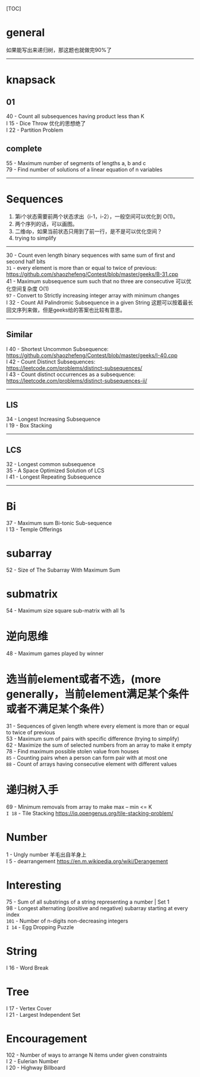 [TOC]
# general
如果能写出来递归树，那这题也就做完90%了
***
# knapsack
## 01
40 - Count all subsequences having product less than K  
I 15 - Dice Throw 优化的思想绝了  
I 22 - Partition Problem
## complete
55 - Maximum number of segments of lengths a, b and c  
79 - Find number of solutions of a linear equation of n variables
***
# Sequences
1. 第i个状态需要前两个状态求出（i-1，i-2），一般空间可以优化到 O(1)。
2. 两个序列的话，可以画图。
3. 二维dp，如果当前状态只用到了前一行，是不是可以优化空间？
4. trying to simplify

***
30 - Count even length binary sequences with same sum of first and second half bits  
`31` - every element is more than or equal to twice of previous: https://github.com/shaozhefeng/Contest/blob/master/geeks/B-31.cpp  
41 - Maximum subsequence sum such that no three are consecutive 可以优化空间复杂度 O(1)  
`97` - Convert to Strictly increasing integer array with minimum changes  
I 32 - Count All Palindromic Subsequence in a given String 这题可以按着最长回文序列来做，但是geeks给的答案也比较有意思。

***
## Similar
I 40 - Shortest Uncommon Subsequence: https://github.com/shaozhefeng/Contest/blob/master/geeks/I-40.cpp  
I 42 - Count Distinct Subsequences: https://leetcode.com/problems/distinct-subsequences/  
I 43 - Count distinct occurrences as a subsequence: https://leetcode.com/problems/distinct-subsequences-ii/
***

## LIS
34 - Longest Increasing Subsequence  
I 19 - Box Stacking
***

## LCS
32 - Longest common subsequence  
35 - A Space Optimized Solution of LCS  
I 41 - Longest Repeating Subsequence  
***

# Bi
37 - Maximum sum Bi-tonic Sub-sequence  
I 13 - Temple Offerings


# subarray
52 - Size of The Subarray With Maximum Sum

# submatrix
54 - Maximum size square sub-matrix with all 1s

# 逆向思维
48 - Maximum games played by winner

# 选当前element或者不选，(more generally，当前element满足某个条件或者不满足某个条件）
31 - Sequences of given length where every element is more than or equal to twice of previous  
53 - Maximum sum of pairs with specific difference (trying to simplify)  
62 - Maximize the sum of selected numbers from an array to make it empty  
78 - Find maximum possible stolen value from houses  
`85` - Counting pairs when a person can form pair with at most one  
`88` - Count of arrays having consecutive element with different values  

# 递归树入手
69 - Minimum removals from array to make max – min <= K  
`I 18` - Tile Stacking https://iq.opengenus.org/tile-stacking-problem/

# Number
1 - Ungly number 羊毛出自羊身上  
I 5 - dearrangement https://en.m.wikipedia.org/wiki/Derangement  


# Interesting
75 - Sum of all substrings of a string representing a number | Set 1  
98 - Longest alternating (positive and negative) subarray starting at every index  
`101` - Number of n-digits non-decreasing integers  
`I 14` - Egg Dropping Puzzle

# String
I 16 - Word Break

# Tree
I 17 - Vertex Cover  
I 21 - Largest Independent Set

# Encouragement
102 - Number of ways to arrange N items under given constraints  
I 2 - Eulerian Number  
I 20 - Highway Billboard







